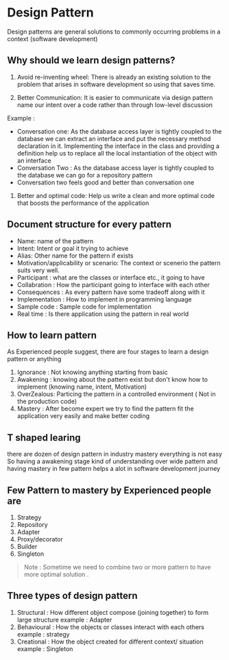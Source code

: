 # Design Pattern

Design patterns are general solutions to commonly occurring problems in a context (software development)

## Why should we learn design patterns?

1. Avoid re-inventing wheel: There is already an existing solution to the problem that arises in software development so using that saves time.

1. Better Communication: It is easier to communicate via design pattern name our intent over a code rather than through low-level discussion

 Example : 
- Conversation one: As the database access layer is tightly coupled to the database we can extract an interface and put the necessary method declaration in it. Implementing the interface in the class and providing a definition help us to replace all the local instantiation of the object with an interface 
- Conversation Two : As the database access layer is tightly coupled to the database we can go for a repository pattern
- Conversation two feels good and better than conversation one

1. Better and optimal code: Help us write a clean and more optimal code that boosts the performance of the application

## Document structure for every pattern

- Name: name of the pattern
- Intent: Intent or goal it trying to achieve
- Alias: Other name for the pattern if exists
- Motivation/applicability or scenario: The context or scenerio the pattern suits very well.
- Participant : what are the classes or interface etc., it going to have
- Collabration : How the participant going to interface with each other
- Consequences : As every pattern have some tradeoff along with it
- Implementation : How to implement in programming language 
- Sample code : Sample code for implementation
- Real time : Is there application using the pattern in real world

## How to learn pattern

As Experienced people suggest, there are four stages to learn a design pattern or anything

1. Ignorance : Not knowing anything starting from basic  
1. Awakening : knowing about the pattern exist but don't know how to implement (knowing name, intent, Motivation)
1. OverZealous: Particing the pattern in a controlled environment ( Not in the production code)
1.  Mastery : After become expert we try to find the pattern fit the application very easily and make better coding

## T shaped learing

there are dozen of design pattern in industry mastery everything is not easy
So having a awakening stage kind of understanding over wide pattern and having mastery in few pattern helps a alot in software development journey

## Few Pattern to mastery by Experienced people are

1. Strategy
1. Repository
1. Adapter
1. Proxy/decorator
1. Builder
1. Singleton 

> Note : Sometime we need to combine two or more pattern to have more optimal solution .

## Three types of design pattern

1. Structural : How different object compose (joining together) to form large structure example : Adapter
2. Behavioural : How the objects or classes interact with each others example : strategy
3. Creational : How the object created for different context/ situation example : Singleton